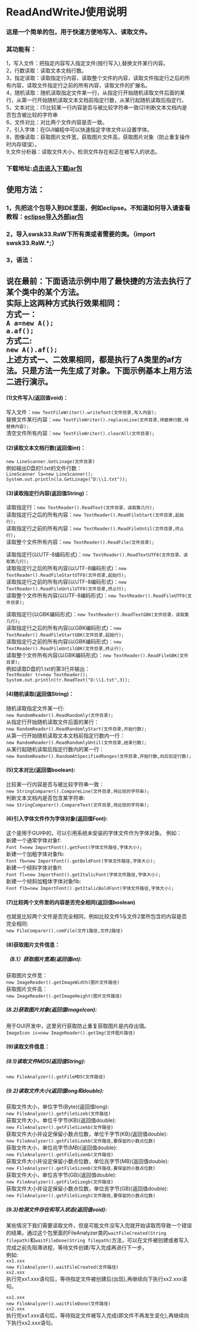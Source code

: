 # ReadAndWriteJ使用说明
### 这是一个简单的包，用于快速方便地写入、读取文件。<br>
### 其功能有：
1，写入文件：把指定内容写入指定文件(按行写入),替换文件某行内容。<br>
2，行数读取：读取文本文档行数。<br>
3，指定读取：读取指定行内容，读取整个文件的内容，读取文件指定行之后的所有内容，读取文件指定行之前的所有内容，读取文件的扩展名。<br>
4，随机读取：随机读取指定文件某一行，从指定行开始随机读取文件后面的某行，从第一行开始随机读取文本文档前指定行数，从某行起随机读取后指定行。<br>
5，文本对比：(1)比较某一行内容是否与被比较字符串一致(2)判断文本文档内是否包含被比较的字符串<br>
6，文件对比：对比两个文件内容是否一致。<br>
7，引入字体：在GUI编程中可以快速指定字体文件以设置字体。<br>
8，图像读取：获取图片文件宽，获取图片文件高，获取图片对象（防止重复操作时内存错误）。<br>
9,文件分析器：读取文件大小，检测文件存在和正在被写入的状态。<br>
### 下载地址:[点击进入下载jar包](https://gitee.com/swsk33/ReadAndWriteJ/releases)
## 使用方法：
### 1，先把这个包导入到IDE里面，例如eclipse。不知道如何导入请查看教程：[eclipse导入外部jar包](https://blog.csdn.net/czbqoo01/article/details/72803450)
### 2，导入swsk33.RaW下所有类或者需要的类。（import swsk33.RaW.*;）
### 3，语法：
**说在最前：下面语法示例中用了最快捷的方法去执行了某个类中的某个方法。**<br>
**实际上这两种方式执行效果相同：**<br>
**方式一：**<br>
```A a=new A();```<br>
```a.af();```<br>
**方式二:**<br>
```new A().af();```<br>
**上述方式一、二效果相同，都是执行了A类里的af方法。只是方法一先生成了对象。下面示例基本上用方法二进行演示。**<br>
------------------------------------------------------------------------------------------------------------------------------
#### (1)文件写入(返回值void)：
写入文件：```new TextFileWriter().writeText(文件目录,写入内容);```<br>
替换文件某行内容：```new TextFileWriter().replaceLine(文件目录,待替换行数,待替换内容);```<br>
清空文件所有内容：```new TextFileWriter().clearAll(文件目录);```<br>
#### (2)读取文本文档行数(返回值int)：
```new LineScanner.GetLinage(文件目录)```<br>
例如输出D盘的1.txt的文件行数：<br>
```LineScanner la=new LineScanner();```<br>
```System.out.println(la.GetLinage("D:\\1.txt"));```
#### (3)读取指定行内容(返回值String)：
读取指定行：```new TextReader().ReadText(文件目录，读取第几行);```<br>
读取指定行之后的所有内容：```new TextReader().ReadFileStart(文件目录,起始行);```<br>
读取指定行之前的所有内容：```new TextReader().ReadFileUntil(文件目录,终止行);```<br>
读取整个文件所有内容：```new TextReader().ReadFile(文件目录);```<br>

读取指定行(以UTF-8编码形式)：```new TextReader().ReadTextUTF8(文件目录，读取第几行);```<br>
读取指定行之后的所有内容(以UTF-8编码形式)：```new TextReader().ReadFileStartUTF8(文件目录,起始行);```<br>
读取指定行之前的所有内容(以UTF-8编码形式)：```new TextReader().ReadFileUntilUTF8(文件目录,终止行);```<br>
读取整个文件所有内容(以UTF-8编码形式)：```new TextReader().ReadFileUTF8(文件目录);```<br>

读取指定行(以GBK编码形式)：```new TextReader().ReadTextGBK(文件目录，读取第几行);```<br>
读取指定行之后的所有内容(以GBK编码形式)：```new TextReader().ReadFileStartGBK(文件目录,起始行);```<br>
读取指定行之前的所有内容(以GBK编码形式)：```new TextReader().ReadFileUntilGBK(文件目录,终止行);```<br>
读取整个文件所有内容(以GBK编码形式)：```new TextReader().ReadFileGBK(文件目录);```<br>
例如读取D盘的1.txt的第3行并输出：<br>
```TextReader tr=new TextReader();```<br>
```System.out.println(tr.ReadText("D:\\1.txt",3));```
#### (4)随机读取(返回值String)：
随机读取指定文件某一行:<br>```new RandomReader().ReadRandomly(文件目录);```<br>
从指定行开始随机读取文件后面的某行：<br>```new RandomReader().ReadRandomlyStart(文件目录,开始行数);```<br>
从第一行开始随机读取文本文档前指定行数内一行：<br>```new RandomReader().ReadRandomlyUntil(文件目录,结束行数);```<br>
从某行起随机读取后指定行数内的某一行：<br>```new RandomReader().RandomAtSpecifiedRanges(文件目录,开始行数,向后划定行数);```<br>
#### (5)文本对比(返回值boolean):
比较某一行内容是否与被比较字符串一致：<br>```new StringComparer().CompareLine(文件目录,待比较的字符串);```<br>
判断文本文档内是否包含某字符串:<br>```new StringComparer().CompareText(文件目录,待比较的字符串);```<br>
#### (6)引入字体文件作为字体对象(返回值Font):
这个是用于GUI中的，可以引用系统未安装的字体文件作为字体对象。
例如：<br>
新建一个通常字体对象f:<br>
```Font f=new ImportFont().getFont(字体文件路径,字体大小);```<br>
新建一个加粗字体对象fb:<br>
```Font fb=new ImportFont().getBoldFont(字体文件路径,字体大小);```<br>
新建一个倾斜字体对象fl:<br>
```Font fl=new ImportFont().getItalicFont(字体文件路径,字体大小);```<br>
新建一个倾斜加粗体字体对象flb:<br>
```Font flb=new ImportFont().getItalicBoldFont(字体文件路径,字体大小);```<br>
#### (7)比较两个文件里的内容是否完全相同(返回值boolean)
也就是比较两个文件是否完全相同，例如比较文件1与文件2里所包含的内容是否完全相同:<br>
```new FileComparer().comFile(文件1路径,文件2路径)```<br>
#### (8)获取图片文件信息：
##### （8.1）获取图片宽高(返回值int):
获取图片文件宽：<br>
```new ImageReader().getImageWidth(图片文件路径)```<br>
获取图片文件高：<br>
```new ImageReader().getImageHeight(图片文件路径)```<br>
##### (8.2)获取图片对象(返回值ImageIcon):
用于GUI开发中，这里另行获取防止重复获取图片是内存出错。<br>
```ImageIcon ic=new ImageReader().getImg(文件图片路径)```<br>
#### (9)读取文件信息：
##### (9.1)读取文件MD5(返回值String):
```new FileAnalyzer().getFileMD5(文件路径)```<br>
##### (9.2)读取文件大小(返回值long和double):
获取文件大小，单位字节(Byte)(返回值long):<br>
```new FileAnalyzer().getFileSizeb(文件路径)```<br>
获取文件大小，单位千字节(KB)(返回值double):<br>
```new FileAnalyzer().getFileSizekb(文件路径)```<br>
获取文件大小并设定保留小数点位数，单位千字节(KB)(返回值double):<br>
```new FileAnalyzer().getFileSizekb(文件路径,要保留的小数点位数)```<br>
获取文件大小，单位兆字节(MB)(返回值double):<br>
```new FileAnalyzer().getFileSizemb(文件路径)```<br>
获取文件大小并设定保留小数点位数，单位兆字节(MB)(返回值double):<br>
```new FileAnalyzer().getFileSizemb(文件路径,要保留的小数点位数)```<br>
获取文件大小，单位吉字节(GB)(返回值double):<br>
```new FileAnalyzer().getFileSizegb(文件路径)```<br>
获取文件大小并设定保留小数点位数，单位吉字节(GB)(返回值double):<br>
```new FileAnalyzer().getFileSizegb(文件路径,要保留的小数点位数)```<br>
##### (9.3)检测文件存在和写入状态(返回值void):
某些情况下我们需要读取文件，但是可能文件没写入完就开始读取而导致一个错误的结果。通过这个包里面的FileAnalyzer类的```waitFileCreated(String filepath)```和```waitFileDone(String filepath)```方法，可以在文件被创建或者写入完成之前先阻滞进程，等待文件创建/写入完成再进行下一步。<br>
例如:<br>
```xx1.xxx```<br>
```new FileAnalyzer().waitFileCreated(文件路径)```<br>
```xx2.xxx```<br>
执行完xx1.xxx语句后，等待指定文件被创建后(出现),再继续向下执行xx2.xxx语句。<br>

```xx1.xxx```<br>
```new FileAnalyzer().waitFileDone(文件路径)```<br>
```xx2.xxx```<br>
执行完xx1.xxx语句后，等待指定文件被写入完成(即文件不再发生变化),再继续向下执行xx2.xxx语句。<br>
